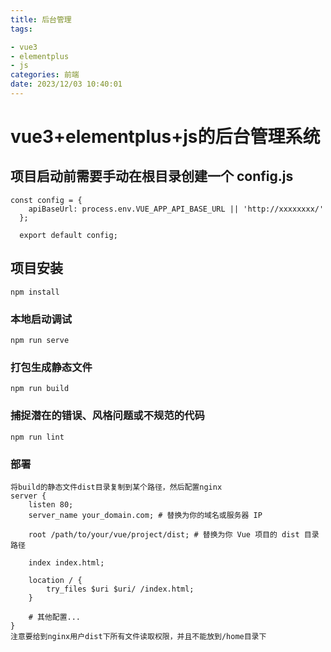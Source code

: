 ```yaml
---
title: 后台管理
tags: 

- vue3
- elementplus
- js
categories: 前端
date: 2023/12/03 10:40:01
---
```


# vue3+elementplus+js的后台管理系统

## 项目启动前需要手动在根目录创建一个 config.js

```
const config = {
    apiBaseUrl: process.env.VUE_APP_API_BASE_URL || 'http://xxxxxxxx/'
  };

  export default config;
```

## 项目安装

```
npm install
```

### 本地启动调试

```
npm run serve
```

### 打包生成静态文件

```
npm run build
```

### 捕捉潜在的错误、风格问题或不规范的代码

```
npm run lint
```

### 部署

```
将build的静态文件dist目录复制到某个路径，然后配置nginx
server {
    listen 80;
    server_name your_domain.com; # 替换为你的域名或服务器 IP

    root /path/to/your/vue/project/dist; # 替换为你 Vue 项目的 dist 目录路径

    index index.html;

    location / {
        try_files $uri $uri/ /index.html;
    }

    # 其他配置...
}
注意要给到nginx用户dist下所有文件读取权限，并且不能放到/home目录下
```
